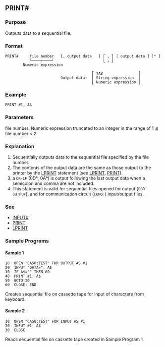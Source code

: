 ## PRINT#

### Purpose
Outputs data to a sequential file.

### Format
```basic
PRINT#     file number   [, output data   [ ⎧ , ⎫ [ output data ] ]* ]
           └────┬────┘                      ⎩ ; ⎭
        Numeric expression
        
                                       ⎡ TAB                ⎤
                         Output data:  ⎢ String expression  ⎥
                                       ⎣ Numeric expression ⎦
```

### Example
```basic
PRINT #1, A$
```

### Parameters
file number: Numeric expression truncated to an integer in the range of 1 ≦ file number < 2

### Explanation
1. Sequentially outputs data to the sequential file specified by the file number.
2. The contents of the output data are the same as those output to the printer by the [LPRINT](LPRINT.md)
statement (see [LPRINT](LPRINT.md), [PRINT](PRINT.md)).
3. a `CR`-`LF` (0Dʰ, 0Aʰ) is output following the last output data when a semicolon and comma are not included.
4. This statement is valid for sequential files opened for output (`FOR OUTPUT`), and for communication circuit (`COM0:`) input/output files.

### See
 - [INPUT#](INPUT_HASH.md)
 - [PRINT](PRINT.md)
 - [LPRINT](LPRINT.md)

### Sample Programs

#### Sample 1
```basic
10  OPEN "CAS0:TEST" FOR OUTPUT AS #1
20  INPUT "DATA=", A$
30  IF A$="" THEN 60
40  PRINT #1, A$
50  GOTO 20
60  CLOSE: END
```

Creates sequential file on cassette tape for input of characters from keyboard.

#### Sample 2
```basic
10  OPEN "CAS0:TEST" FOR INPUT AS #1
20  INPUT #1, A$
30  CLOSE
```
Reads sequential file on cassette tape created in Sample Program 1.
